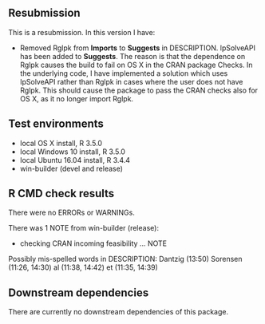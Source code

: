 ## Resubmission
This is a resubmission. In this version I have:

* Removed Rglpk from **Imports** to **Suggests** in DESCRIPTION. lpSolveAPI has been added to **Suggests**. The reason is that the dependence on Rglpk causes the build to fail on OS X in the CRAN package Checks. In the underlying code, I have implemented a solution which uses lpSolveAPI rather than Rglpk in cases where the user does not have Rglpk. This should cause the package to pass the CRAN checks also for OS X, as it no longer import Rglpk.

## Test environments
* local OS X install, R 3.5.0
* local Windows 10 install, R 3.5.0
* local Ubuntu 16.04 install, R 3.4.4
* win-builder (devel and release)

## R CMD check results
There were no ERRORs or WARNINGs.

There was 1 NOTE from win-builder (release):

* checking CRAN incoming feasibility ... NOTE

Possibly mis-spelled words in DESCRIPTION:
  Dantzig (13:50)
  Sorensen (11:26, 14:30)
  al (11:38, 14:42)
  et (11:35, 14:39)

## Downstream dependencies
There are currently no downstream dependencies of this package.
